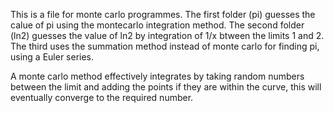 This is a file for monte carlo programmes. The first folder (pi) guesses the calue of pi using the montecarlo integration method. The second folder (ln2) guesses the value of ln2 by integration of 1/x btween the limits 1 and 2. The third uses the summation method instead of monte carlo for finding pi, using a Euler series.

A monte carlo method effectively integrates by taking random numbers between the limit and adding the points if they are within the curve, this will eventually converge to the required number.
